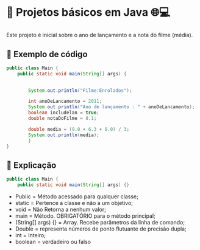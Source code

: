 # 🌟 Projetos básicos em Java 🌐💻
###

Este projeto é inicial sobre o ano de lançamento e a nota do filme (média).

## 🧩 Exemplo de código
```Java
public class Main {
    public static void main(String[] args) {
        

        System.out.println("Filme:Enrolados");

        int anoDeLancamento = 2011;
        System.out.println("Ano de lançamento : " + anoDeLancamento);
        boolean includelan = true;
        double notaDoFilme = 8.1;

        double media = (9.0 + 6.3 + 8.0) / 3;
        System.out.println(media);
        }
}
```
## 🧩 Explicação
```Java
public class Main {
    public static void main(String[] args) {}
```
 - Public = Método acessado para qualquer classe;
 - static = Pertence a classe e não a um objetivo;
 - void = Não Retorna a  nenhum valor;
 - main = Método. OBRIGATÓRIO para o método principal;
 - (String[] args) {} = Array. Recebe parâmetros da linha de comando;
 - Double =  representa números de ponto flutuante de precisão dupla;
 - int = Inteiro;
 - boolean = verdadeiro ou falso


